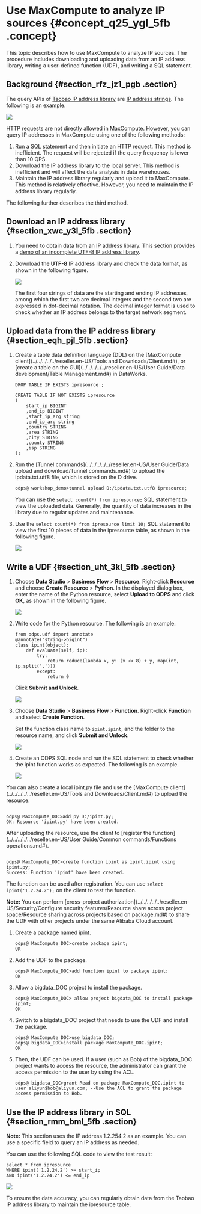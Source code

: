 # Use MaxCompute to analyze IP sources {#concept_q25_ygl_5fb .concept}

This topic describes how to use MaxCompute to analyze IP sources. The procedure includes downloading and uploading data from an IP address library, writing a user-defined function \(UDF\), and writing a SQL statement.

## Background {#section_rfz_jz1_pgb .section}

The query APIs of [Taobao IP address library](http://ip.taobao.com/) are [IP address strings](http://ip.taobao.com/service/getIpInfo.php?ip=[ip%E5%9C%B0%E5%9D%80%E5%AD%97%E4%B8%B2]). The following is an example.

![](http://static-aliyun-doc.oss-cn-hangzhou.aliyuncs.com/assets/img/63437/155322778231905_en-US.png)

HTTP requests are not directly allowed in MaxCompute. However, you can query IP addresses in MaxCompute using one of the following methods:

1.  Run a SQL statement and then initiate an HTTP request. This method is inefficient. The request will be rejected if the query frequency is lower than 10 QPS.
2.  Download the IP address library to the local server. This method is inefficient and will affect the data analysis in data warehouses.
3.  Maintain the IP address library regularly and upload it to MaxCompute. This method is relatively effective. However, you need to maintain the IP address library regularly.

The following further describes the third method.

## Download an IP address library {#section_xwc_y3l_5fb .section}

1.  You need to obtain data from an IP address library. This section provides a [demo of an incomplete UTF-8 IP address library](http://docs-aliyun.cn-hangzhou.oss.aliyun-inc.com/assets/attach/102762/cn_zh/1547530733280/ipdata.txt.utf8).
2.  Download the **UTF-8** IP address library and check the data format, as shown in the following figure.

    ![](http://static-aliyun-doc.oss-cn-hangzhou.aliyuncs.com/assets/img/63437/155322778231907_en-US.png)

    The first four strings of data are the starting and ending IP addresses, among which the first two are decimal integers and the second two are expressed in dot-decimal notation. The decimal integer format is used to check whether an IP address belongs to the target network segment.


## Upload data from the IP address library {#section_eqh_pjl_5fb .section}

1.  Create a table data definition language \(DDL\) on the [MaxCompute client](../../../../../reseller.en-US/Tools and Downloads/Client.md#), or [create a table on the GUI](../../../../../reseller.en-US/User Guide/Data development/Table Management.md#) in DataWorks.

    ```
    DROP TABLE IF EXISTS ipresource ;
    
    CREATE TABLE IF NOT EXISTS ipresource 
    (
        start_ip BIGINT
        ,end_ip BIGINT
        ,start_ip_arg string
        ,end_ip_arg string
        ,country STRING
        ,area STRING
        ,city STRING
        ,county STRING
        ,isp STRING
    );
    ```

2.  Run the [Tunnel commands](../../../../../reseller.en-US/User Guide/Data upload and download/Tunnel commands.md#) to upload the ipdata.txt.utf8 file, which is stored on the D drive.

    ```
    odps@ workshop_demo>tunnel upload D:/ipdata.txt.utf8 ipresource;
    ```

    You can use the `select count(*) from ipresource;` SQL statement to view the uploaded data. Generally, the quantity of data increases in the library due to regular updates and maintenance.

3.  Use the `select count(*) from ipresource limit 10;` SQL statement to view the first 10 pieces of data in the ipresource table, as shown in the following figure.

    ![](http://static-aliyun-doc.oss-cn-hangzhou.aliyuncs.com/assets/img/63437/155322778231909_en-US.png)


## Write a UDF {#section_uht_3kl_5fb .section}

1.  Choose **Data Studio** \> **Business Flow** \> **Resource**. Right-click **Resource** and choose **Create Resource** \> **Python**. In the displayed dialog box, enter the name of the Python resource, select **Upload to ODPS** and click **OK**, as shown in the following figure.

    ![](http://static-aliyun-doc.oss-cn-hangzhou.aliyuncs.com/assets/img/63437/155322778231910_en-US.png)

2.  Write code for the Python resource. The following is an example:

    ```
    from odps.udf import annotate
    @annotate("string->bigint")
    class ipint(object):
    	def evaluate(self, ip):
    		try:
    			return reduce(lambda x, y: (x << 8) + y, map(int, ip.split('.')))
    		except:
    			return 0
    ```

    Click **Submit and Unlock**.

    ![](http://static-aliyun-doc.oss-cn-hangzhou.aliyuncs.com/assets/img/63437/155322778331911_en-US.png)

3.  Choose **Data Studio** \> **Business Flow** \> **Function**. Right-click **Function** and select **Create Function**.

    Set the function class name to `ipint.ipint`, and the folder to the resource name, and click **Submit and Unlock**.

    ![](http://static-aliyun-doc.oss-cn-hangzhou.aliyuncs.com/assets/img/63437/155322778331913_en-US.png)

4.  Create an ODPS SQL node and run the SQL statement to check whether the ipint function works as expected. The following is an example.

    ![](http://static-aliyun-doc.oss-cn-hangzhou.aliyuncs.com/assets/img/63437/155322778331914_en-US.png)


You can also create a local ipint.py file and use the [MaxCompute client](../../../../../reseller.en-US/Tools and Downloads/Client.md#) to upload the resource.

```

odps@ MaxCompute_DOC>add py D:/ipint.py;
OK: Resource 'ipint.py' have been created.

```

After uploading the resource, use the client to [register the function](../../../../../reseller.en-US/User Guide/Common commands/Functions operations.md#).

```

odps@ MaxCompute_DOC>create function ipint as ipint.ipint using ipint.py;
Success: Function 'ipint' have been created.

```

The function can be used after registration. You can use `select ipint('1.2.24.2');` on the client to test the function.

**Note:** You can perform [cross-project authorization](../../../../../reseller.en-US/Security/Configure security features/Resource share across project space/Resource sharing across projects based on package.md#) to share the UDF with other projects under the same Alibaba Cloud account.

1.  Create a package named ipint.

    ```
    odps@ MaxCompute_DOC>create package ipint;
    OK
    ```

2.  Add the UDF to the package.

    ```
    odps@ MaxCompute_DOC>add function ipint to package ipint;
    OK
    ```

3.  Allow a bigdata\_DOC project to install the package.

    ```
    odps@ MaxCompute_DOC> allow project bigdata_DOC to install package ipint;
    OK
    ```

4.  Switch to a bigdata\_DOC project that needs to use the UDF and install the package.

    ```
    odps@ MaxCompute_DOC>use bigdata_DOC;
    odps@ bigdata_DOC>install package MaxCompute_DOC.ipint;
    OK
    ```

5.  Then, the UDF can be used. If a user \(such as Bob\) of the bigdata\_DOC project wants to access the resource, the administrator can grant the access permission to the user by using the ACL.

    ```
    odps@ bigdata_DOC>grant Read on package MaxCompute_DOC.ipint to user aliyun$bob@aliyun.com; --Use the ACL to grant the package access permission to Bob.
    ```


## Use the IP address library in SQL {#section_rmm_bml_5fb .section}

**Note:** This section uses the IP address 1.2.254.2 as an example. You can use a specific field to query an IP address as needed.

You can use the following SQL code to view the test result:

```
select * from ipresource
WHERE ipint('1.2.24.2') >= start_ip
AND ipint('1.2.24.2') <= end_ip
```

![](http://static-aliyun-doc.oss-cn-hangzhou.aliyuncs.com/assets/img/63437/155322778331915_en-US.png)

To ensure the data accuracy, you can regularly obtain data from the Taobao IP address library to maintain the ipresource table.

